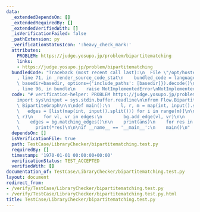 ```yaml
---
data:
  _extendedDependsOn: []
  _extendedRequiredBy: []
  _extendedVerifiedWith: []
  _isVerificationFailed: false
  _pathExtension: py
  _verificationStatusIcon: ':heavy_check_mark:'
  attributes:
    PROBLEM: https://judge.yosupo.jp/problem/bipartitematching
    links:
    - https://judge.yosupo.jp/problem/bipartitematching
  bundledCode: "Traceback (most recent call last):\n  File \"/opt/hostedtoolcache/Python/3.9.5/x64/lib/python3.9/site-packages/onlinejudge_verify/documentation/build.py\"\
    , line 71, in _render_source_code_stat\n    bundled_code = language.bundle(stat.path,\
    \ basedir=basedir, options={'include_paths': [basedir]}).decode()\n  File \"/opt/hostedtoolcache/Python/3.9.5/x64/lib/python3.9/site-packages/onlinejudge_verify/languages/python.py\"\
    , line 96, in bundle\n    raise NotImplementedError\nNotImplementedError\n"
  code: "# verification-helper: PROBLEM https://judge.yosupo.jp/problem/bipartitematching\n\
    import sys\ninput = sys.stdin.buffer.readline\n\nfrom Flow.BipartiteGraph import\
    \ BipartiteGraph\n\n\ndef main():\n    l, r, m = map(int, input().split())\n \
    \   edges = [list(map(int, input().split())) for i in range(m)]\n\n    bg = BipartiteGraph(l,\
    \ r)\n    for vl, vr in edges:\n        bg.add_edge(vl, vr)\n\n    ans = bg.maximum_matching()\n\
    \    edges = bg.matching_edges()\n\n    print(ans)\n    for res in edges:\n  \
    \      print(*res)\n\n\nif __name__ == '__main__':\n    main()\n"
  dependsOn: []
  isVerificationFile: true
  path: TestCase/LibraryChecker/bipartitematching.test.py
  requiredBy: []
  timestamp: '1970-01-01 00:00:00+00:00'
  verificationStatus: TEST_ACCEPTED
  verifiedWith: []
documentation_of: TestCase/LibraryChecker/bipartitematching.test.py
layout: document
redirect_from:
- /verify/TestCase/LibraryChecker/bipartitematching.test.py
- /verify/TestCase/LibraryChecker/bipartitematching.test.py.html
title: TestCase/LibraryChecker/bipartitematching.test.py
---
```


